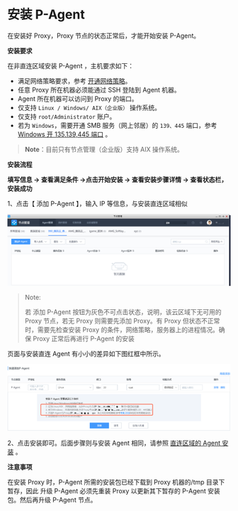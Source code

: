 # 安装 P-Agent

在安装好 Proxy，Proxy 节点的状态正常后，才能开始安装 P-Agent。

**安装要求**

在非直连区域安装 P-Agent ，主机要求如下：
 - 满足网络策略要求，参考 [开通网络策略](../附录/network_policy.md)。
 - 任意 Proxy 所在机器必须能通过 SSH 登陆到 Agent 机器。
 - Agent 所在机器可以访问到 Proxy 的端口。
 - 仅支持 ``Linux / Windows/ AIX（企业版）`` 操作系统。
 - 仅支持 `root/Administrator` 账户。
 - 若为 `Windows`，需要开通 SMB 服务（网上邻居）的 `139、445` 端口，参考 [Windows 开 135,139,445 端口](../附录/smb.md) 。

>**Note**：目前只有节点管理（企业版）支持 AIX 操作系统。

**安装流程**

**填写信息 -> 查看满足条件 ->点击开始安装 -> 查看安装步骤详情 -> 查看状态栏，安装成功**

1、点击【 添加 P-Agent 】，输入 IP 等信息，与安装直连区域相似

![254450](../assets/pagent/image-20190915234254450.png)

> Note:
>
> 若 添加 P-Agent 按钮为灰色不可点击状态，说明，该云区域下无可用的 Proxy 节点，若无 Proxy 则需要先添加 Proxy。有 Proxy 但状态不正常时，需要先检查安装 Proxy 的条件，网络策略，服务器上的进程情况。确保 Proxy 正常后再进行 P-Agent 的安装

页面与安装直连 Agent 有小小的差异如下图红框中所示。

![827714](../assets/pagent/image-20190915234827714.png)

2、点击安装即可。后面步骤则与安装 Agent 相同，请参照 [直连区域的 Agent 安装](../快速入门/agent0.md#直连区域安装-agent) 。

**注意事项**

在安装 Proxy 时，P-Agent 所需的安装包已经下载到 Proxy 机器的/tmp 目录下暂存，因此 升级 P-Agent 必须先重装 Proxy 以更新其下暂存的 P-Agent 安装包。然后再升级 P-Agent 节点。

